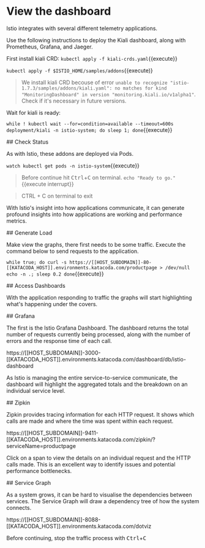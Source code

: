 # View the dashboard

Istio integrates with several different telemetry applications.

Use the following instructions to deploy the Kiali dashboard, along with Prometheus, Grafana, and Jaeger.

First install kiali CRD: `kubectl apply -f kiali-crds.yaml`{{execute}}

`kubectl apply -f $ISTIO_HOME/samples/addons`{{execute)}

> We install kiali CRD becouse of error `unable to recognize "istio-1.7.3/samples/addons/kiali.yaml": no matches for kind "MonitoringDashboard" in version "monitoring.kiali.io/v1alpha1"`. Check if it's necessary in future versions.

Wait for kiali is ready:

`while ! kubectl wait --for=condition=available --timeout=600s deployment/kiali -n istio-system; do sleep 1; done`{{execute}}

## Check Status

As with Istio, these addons are deployed via Pods.

`watch kubectl get pods -n istio-system`{{execute}}

> Before continue hit <kbd>Ctrl</kbd>+<kbd>C</kbd> on terminal. `echo "Ready to go."`{{execute interrupt}}

> CTRL + C on terminal to exit

With Istio's insight into how applications communicate, it can generate profound insights into how applications are working and performance metrics.

## Generate Load

Make view the graphs, there first needs to be some traffic. Execute the command below to send requests to the application.

`
while true; do
  curl -s https://[[HOST_SUBDOMAIN]]-80-[[KATACODA_HOST]].environments.katacoda.com/productpage > /dev/null
  echo -n .;
  sleep 0.2
done
`{{execute}}

## Access Dashboards

With the application responding to traffic the graphs will start highlighting what's happening under the covers.

## Grafana

The first is the Istio Grafana Dashboard. The dashboard returns the total number of requests currently being processed, along with the number of errors and the response time of each call.

https://[[HOST_SUBDOMAIN]]-3000-[[KATACODA_HOST]].environments.katacoda.com/dashboard/db/istio-dashboard

As Istio is managing the entire service-to-service communicate, the dashboard will highlight the aggregated totals and the breakdown on an individual service level.

## Zipkin

Zipkin provides tracing information for each HTTP request. It shows which calls are made and where the time was spent within each request.

https://[[HOST_SUBDOMAIN]]-9411-[[KATACODA_HOST]].environments.katacoda.com/zipkin/?serviceName=productpage

Click on a span to view the details on an individual request and the HTTP calls made. This is an excellent way to identify issues and potential performance bottlenecks.

## Service Graph

As a system grows, it can be hard to visualise the dependencies between services. The Service Graph will draw a dependency tree of how the system connects.

https://[[HOST_SUBDOMAIN]]-8088-[[KATACODA_HOST]].environments.katacoda.com/dotviz


Before continuing, stop the traffic process with <kbd>Ctrl</kbd>+<kbd>C</kbd>
